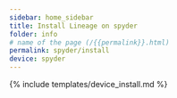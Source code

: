 ```yaml
---
sidebar: home_sidebar
title: Install Lineage on spyder
folder: info
# name of the page (/{{permalink}}.html)
permalink: spyder/install
device: spyder
---
```

{% include templates/device_install.md %}
